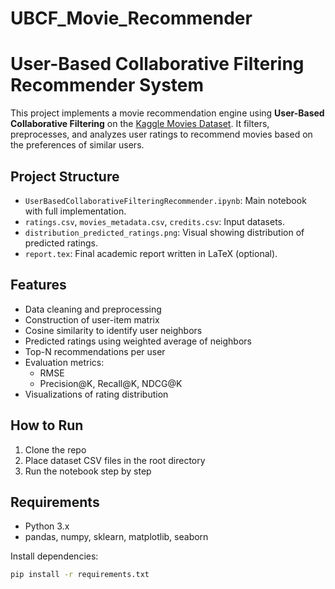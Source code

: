 # UBCF_Movie_Recommender

# User-Based Collaborative Filtering Recommender System

This project implements a movie recommendation engine using **User-Based Collaborative Filtering** on the [Kaggle Movies Dataset](https://www.kaggle.com/). It filters, preprocesses, and analyzes user ratings to recommend movies based on the preferences of similar users.

## Project Structure

- `UserBasedCollaborativeFilteringRecommender.ipynb`: Main notebook with full implementation.
- `ratings.csv`, `movies_metadata.csv`, `credits.csv`: Input datasets.
- `distribution_predicted_ratings.png`: Visual showing distribution of predicted ratings.
- `report.tex`: Final academic report written in LaTeX (optional).

## Features

- Data cleaning and preprocessing
- Construction of user-item matrix
- Cosine similarity to identify user neighbors
- Predicted ratings using weighted average of neighbors
- Top-N recommendations per user
- Evaluation metrics:
  - RMSE
  - Precision@K, Recall@K, NDCG@K
- Visualizations of rating distribution

## How to Run

1. Clone the repo
2. Place dataset CSV files in the root directory
3. Run the notebook step by step

## Requirements

- Python 3.x
- pandas, numpy, sklearn, matplotlib, seaborn

Install dependencies:
```bash
pip install -r requirements.txt
